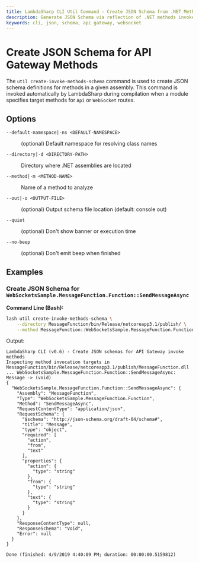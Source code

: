 ```yaml
---
title: LambdaSharp CLI Util Command - Create JSON Schema from .NET Methods
description: Generate JSON Schema via reflection of .NET methods invoked by API Gateway or WebSocket event sources
keywords: cli, json, schema, api gateway, websocket
---
```

# Create JSON Schema for API Gateway Methods

The `util create-invoke-methods-schema` command is used to create JSON schema definitions for methods in a given assembly. This command is invoked automatically by LambdaSharp during compilation when a module specifies target methods for `Api` or `WebSocket` routes.

## Options

<dl>

<dt><code>--default-namespace|-ns &lt;DEFAULT-NAMESPACE&gt;</code></dt>
<dd>

(optional) Default namespace for resolving class names
</dd>

<dt><code>--directory|-d &lt;DIRECTORY-PATH&gt;</code></dt>
<dd>

Directory where .NET assemblies are located
</dd>

<dt><code>--method|-m &lt;METHOD-NAME&gt;</code></dt>
<dd>

Name of a method to analyze
</dd>

<dt><code>--out|-o &lt;OUTPUT-FILE&gt;</code></dt>
<dd>

(optional) Output schema file location (default: console out)
</dd>

<dt><code>--quiet</code></dt>
<dd>

(optional) Don't show banner or execution time
</dd>

<dt><code>--no-beep</code></dt>
<dd>

(optional) Don't emit beep when finished
</dd>

</dl>

## Examples

### Create JSON Schema for `WebSocketsSample.MessageFunction.Function::SendMessageAsync`

__Command Line (Bash):__
```bash
lash util create-invoke-methods-schema \
    --directory MessageFunction/bin/Release/netcoreapp3.1/publish/ \
    --method MessageFunction::WebSocketsSample.MessageFunction.Function::SendMessageAsync
```

Output:
```
LambdaSharp CLI (v0.6) - Create JSON schemas for API Gateway invoke methods
Inspecting method invocation targets in MessageFunction/bin/Release/netcoreapp3.1/publish/MessageFunction.dll
... WebSocketsSample.MessageFunction.Function::SendMessageAsync: Message -> (void)
{
  "WebSocketsSample.MessageFunction.Function::SendMessageAsync": {
    "Assembly": "MessageFunction",
    "Type": "WebSocketsSample.MessageFunction.Function",
    "Method": "SendMessageAsync",
    "RequestContentType": "application/json",
    "RequestSchema": {
      "$schema": "http://json-schema.org/draft-04/schema#",
      "title": "Message",
      "type": "object",
      "required": [
        "action",
        "from",
        "text"
      ],
      "properties": {
        "action": {
          "type": "string"
        },
        "from": {
          "type": "string"
        },
        "text": {
          "type": "string"
        }
      }
    },
    "ResponseContentType": null,
    "ResponseSchema": "Void",
    "Error": null
  }
}

Done (finished: 4/9/2019 4:40:09 PM; duration: 00:00:00.5159812)
```
